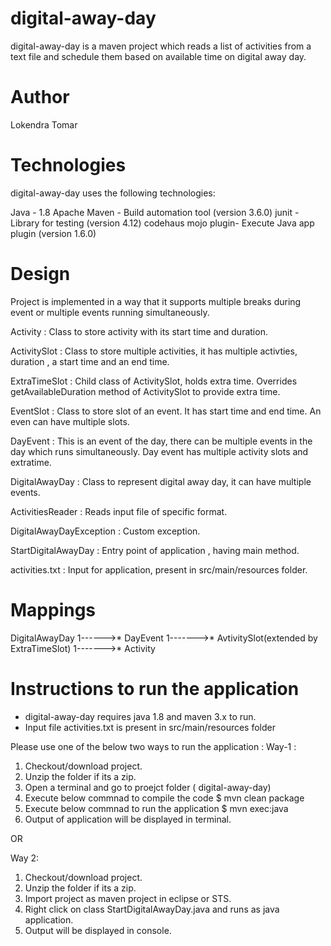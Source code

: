 # digital-away-day
digital-away-day is a maven project which reads a list of activities from a text file and schedule them based on available time on digital away day.

# Author
Lokendra Tomar

# Technologies
digital-away-day uses the following technologies:

Java - 1.8
Apache Maven - Build automation tool (version 3.6.0)
junit - Library for testing (version 4.12)
codehaus mojo plugin- Execute Java app plugin (version 1.6.0)


# Design 
Project is implemented in a way that it supports multiple breaks during event or multiple events running simultaneously.

Activity          : Class to store activity with its start time and duration.

ActivitySlot      : Class to store multiple activities, it has multiple activties, duration , a start time and an end time.

ExtraTimeSlot     : Child class of ActivitySlot, holds extra time. Overrides getAvailableDuration method of ActivitySlot to provide                         extra time.

EventSlot         : Class to store slot of an event. It has start time and end time. An even can have multiple slots.

DayEvent          : This is an event of the day, there can be multiple events in the day which runs simultaneously.  Day event has                           multiple activity slots and extratime.

DigitalAwayDay    : Class to represent digital away day, it can have multiple events.

ActivitiesReader   : Reads input file of specific format.

DigitalAwayDayException : Custom exception.

StartDigitalAwayDay : Entry point of application , having main method.

activities.txt      :  Input for application, present in src/main/resources folder.

# Mappings

DigitalAwayDay 1------>* DayEvent 1------->* AvtivitySlot(extended by ExtraTimeSlot) 1------->* Activity

# Instructions to run the application
 - digital-away-day requires java 1.8 and maven 3.x to run.
 - Input file activities.txt is present in src/main/resources folder
 
 Please use one of the below two ways to run the application :
 Way-1 :
 1. Checkout/download project.
 2. Unzip the folder if its a zip.
 3. Open a terminal and go to proejct folder ( digital-away-day)
 3. Execute below commnad to compile the code
    $ mvn clean package
 4. Execute below commnad to run the application
    $ mvn exec:java
 5. Output of application will be displayed in terminal.
 
 OR
 
 Way 2:
 1. Checkout/download project.
 2. Unzip the folder if its a zip.
 3. Import project as maven project in eclipse or STS.
 4. Right click on class StartDigitalAwayDay.java and runs as java application.
 5. Output will be displayed in console.
 
 
 
 


